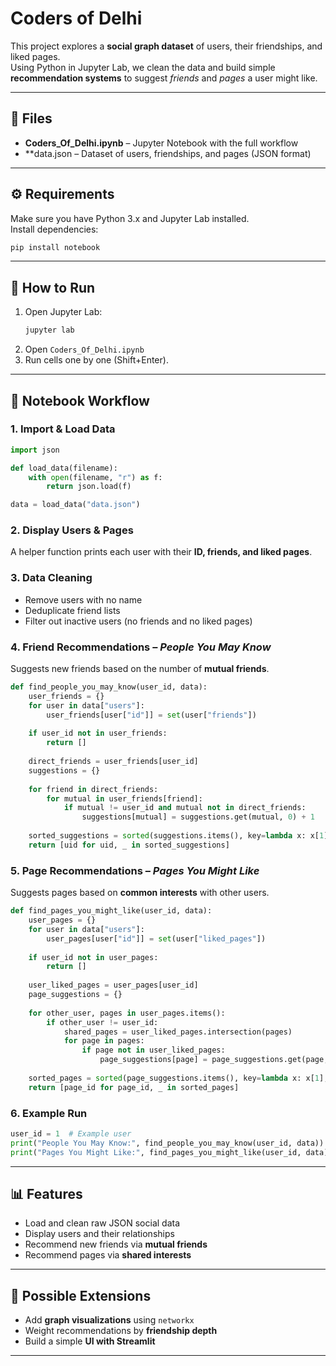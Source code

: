 # Coders of Delhi 
This project explores a **social graph dataset** of users, their friendships, and liked pages.  
Using Python in Jupyter Lab, we clean the data and build simple **recommendation systems** to suggest *friends* and *pages* a user might like.  

---

## 📂 Files
- **Coders_Of_Delhi.ipynb** – Jupyter Notebook with the full workflow  
- **data.json  – Dataset of users, friendships, and pages (JSON format)  

---

## ⚙️ Requirements
Make sure you have Python 3.x and Jupyter Lab installed.  
Install dependencies:
```bash
pip install notebook
```

---

## 🚀 How to Run
1. Open Jupyter Lab:
   ```bash
   jupyter lab
   ```
2. Open `Coders_Of_Delhi.ipynb`
3. Run cells one by one (Shift+Enter).  

---

## 🧩 Notebook Workflow

### 1. Import & Load Data
```python
import json

def load_data(filename):
    with open(filename, "r") as f:
        return json.load(f)

data = load_data("data.json")
```

### 2. Display Users & Pages
A helper function prints each user with their **ID, friends, and liked pages**.

### 3. Data Cleaning
- Remove users with no name  
- Deduplicate friend lists  
- Filter out inactive users (no friends and no liked pages)  

### 4. Friend Recommendations – *People You May Know*
Suggests new friends based on the number of **mutual friends**.  
```python
def find_people_you_may_know(user_id, data):
    user_friends = {}
    for user in data["users"]:
        user_friends[user["id"]] = set(user["friends"])
    
    if user_id not in user_friends:
        return []
    
    direct_friends = user_friends[user_id]
    suggestions = {}
    
    for friend in direct_friends:
        for mutual in user_friends[friend]:
            if mutual != user_id and mutual not in direct_friends:
                suggestions[mutual] = suggestions.get(mutual, 0) + 1
    
    sorted_suggestions = sorted(suggestions.items(), key=lambda x: x[1], reverse=True)
    return [uid for uid, _ in sorted_suggestions]
```

### 5. Page Recommendations – *Pages You Might Like*
Suggests pages based on **common interests** with other users.  
```python
def find_pages_you_might_like(user_id, data):
    user_pages = {}
    for user in data["users"]:
        user_pages[user["id"]] = set(user["liked_pages"])
    
    if user_id not in user_pages:
        return []
    
    user_liked_pages = user_pages[user_id]
    page_suggestions = {}
    
    for other_user, pages in user_pages.items():
        if other_user != user_id:
            shared_pages = user_liked_pages.intersection(pages)
            for page in pages:
                if page not in user_liked_pages:
                    page_suggestions[page] = page_suggestions.get(page, 0) + len(shared_pages)
    
    sorted_pages = sorted(page_suggestions.items(), key=lambda x: x[1], reverse=True)
    return [page_id for page_id, _ in sorted_pages]
```

### 6. Example Run
```python
user_id = 1  # Example user
print("People You May Know:", find_people_you_may_know(user_id, data))
print("Pages You Might Like:", find_pages_you_might_like(user_id, data))
```

---

## 📊 Features
- Load and clean raw JSON social data  
- Display users and their relationships  
- Recommend new friends via **mutual friends**  
- Recommend pages via **shared interests**  

---

## 🔮 Possible Extensions
- Add **graph visualizations** using `networkx`  
- Weight recommendations by **friendship depth**  
- Build a simple **UI with Streamlit**  

---
